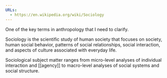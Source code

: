 ```yaml
---
URLs:
  - https://en.wikipedia.org/wiki/Sociology
---
```

One of the key terms in anthropology that I need to clarify.

Sociology is the scientific study of human society that focuses on society, human social behavior, patterns of social relationships, social interaction, and aspects of culture associated with everyday life.

Sociological subject matter ranges from micro-level analyses of individual interaction and [[agency]] to macro-level analyses of social systems and social structure. 